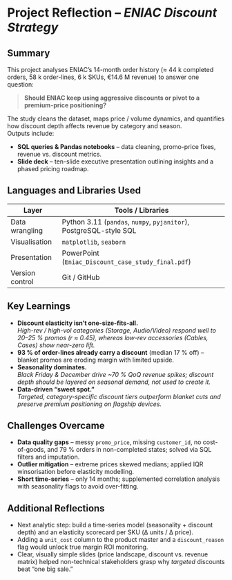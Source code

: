 # Project Reflection – *ENIAC Discount Strategy*

## Summary
This project analyses ENIAC’s 14-month order history (≈ 44 k completed orders, 58 k order-lines, 6 k SKUs, €14.6 M revenue) to answer one question:

> **Should ENIAC keep using aggressive discounts or pivot to a premium-price positioning?**

The study cleans the dataset, maps price / volume dynamics, and quantifies how discount depth affects revenue by category and season.  
Outputs include:

* **SQL queries & Pandas notebooks** – data cleaning, promo-price fixes, revenue vs. discount metrics.  
* **Slide deck** – ten-slide executive presentation outlining insights and a phased pricing roadmap.

## Languages and Libraries Used
| Layer | Tools / Libraries |
|-------|-------------------|
| Data wrangling | Python 3.11 (`pandas`, `numpy`, `pyjanitor`), PostgreSQL-style SQL |
| Visualisation | `matplotlib`, `seaborn` |
| Presentation | PowerPoint (`Eniac_Discount_case_study_final.pdf`) |
| Version control | Git / GitHub |

## Key Learnings
* **Discount elasticity isn’t one-size-fits-all.**  
  *High-rev / high-vol categories (Storage, Audio/Video) respond well to 20–25 % promos (r ≈ 0.45), whereas low-rev accessories (Cables, Cases) show near-zero lift.*
* **93 % of order-lines already carry a discount** (median 17 % off) – blanket promos are eroding margin with limited upside.
* **Seasonality dominates.**  
  *Black Friday & December drive ~70 % QoQ revenue spikes; discount depth should be layered on seasonal demand, not used to create it.*
* **Data-driven “sweet spot.”**  
  *Targeted, category-specific discount tiers outperform blanket cuts and preserve premium positioning on flagship devices.*

## Challenges Overcame
* **Data quality gaps** – messy `promo_price`, missing `customer_id`, no cost-of-goods, and 79 % orders in non-completed states; solved via SQL filters and imputation.
* **Outlier mitigation** – extreme prices skewed medians; applied IQR winsorisation before elasticity modelling.
* **Short time-series** – only 14 months; supplemented correlation analysis with seasonality flags to avoid over-fitting.

## Additional Reflections
* Next analytic step: build a time-series model (seasonality + discount depth) and an elasticity scorecard per SKU (Δ units / Δ price).
* Adding a `unit_cost` column to the product master and a `discount_reason` flag would unlock true margin ROI monitoring.
* Clear, visually simple slides (price landscape, discount vs. revenue matrix) helped non-technical stakeholders grasp why *targeted* discounts beat “one big sale.”

